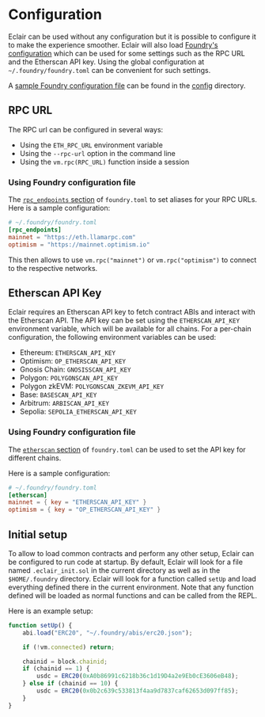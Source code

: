 # Configuration

Eclair can be used without any configuration but it is possible to configure it to make the experience smoother.
Eclair will also load [Foundry's configuration](https://book.getfoundry.sh/reference/config/overview) which can be used for some settings such as the RPC URL and the Etherscan API key.
Using the global configuration at `~/.foundry/foundry.toml` can be convenient for such settings.

A [sample Foundry configuration file](https://github.com/danhper/eclair/blob/main/config/foundry.toml) can be found in the [config](https://github.com/danhper/eclair/blob/main/config) directory.

## RPC URL

The RPC url can be configured in several ways:

- Using the `ETH_RPC_URL` environment variable
- Using the `--rpc-url` option in the command line
- Using the `vm.rpc(RPC_URL)` function inside a session

### Using Foundry configuration file

The [`rpc_endpoints` section](https://book.getfoundry.sh/reference/config/testing#rpc_endpoints) of `foundry.toml` to set aliases for your RPC URLs.
Here is a sample configuration:

```toml
# ~/.foundry/foundry.toml
[rpc_endpoints]
mainnet = "https://eth.llamarpc.com"
optimism = "https://mainnet.optimism.io"
```

This then allows to use `vm.rpc("mainnet")` or `vm.rpc("optimism")` to connect to the respective networks.

## Etherscan API Key

Eclair requires an Etherscan API key to fetch contract ABIs and interact with the Etherscan API.
The API key can be set using the `ETHERSCAN_API_KEY` environment variable, which will be available for all chains.
For a per-chain configuration, the following environment variables can be used:

- Ethereum: `ETHERSCAN_API_KEY`
- Optimism: `OP_ETHERSCAN_API_KEY`
- Gnosis Chain: `GNOSISSCAN_API_KEY`
- Polygon: `POLYGONSCAN_API_KEY`
- Polygon zkEVM: `POLYGONSCAN_ZKEVM_API_KEY`
- Base: `BASESCAN_API_KEY`
- Arbitrum: `ARBISCAN_API_KEY`
- Sepolia: `SEPOLIA_ETHERSCAN_API_KEY`

### Using Foundry configuration file

The [`etherscan` section](https://book.getfoundry.sh/reference/config/etherscan) of `foundry.toml` can be used to set the API key for different chains.

Here is a sample configuration:

```toml
# ~/.foundry/foundry.toml
[etherscan]
mainnet = { key = "ETHERSCAN_API_KEY" }
optimism = { key = "OP_ETHERSCAN_API_KEY" }
```


## Initial setup

To allow to load common contracts and perform any other setup, Eclair can be configured to run code at startup.
By default, Eclair will look for a file named `.eclair_init.sol` in the current directory as well as in the
`$HOME/.foundry` directory.
Eclair will look for a function called `setUp` and load everything defined there in the current environment.
Note that any function defined will be loaded as normal functions and can be called from the REPL.

Here is an example setup:

```javascript
function setUp() {
    abi.load("ERC20", "~/.foundry/abis/erc20.json");

    if (!vm.connected) return;

    chainid = block.chainid;
    if (chainid == 1) {
        usdc = ERC20(0xA0b86991c6218b36c1d19D4a2e9Eb0cE3606eB48);
    } else if (chainid == 10) {
        usdc = ERC20(0x0b2c639c533813f4aa9d7837caf62653d097ff85);
    }
}
```
